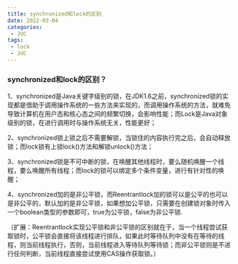```yaml
---
title: synchronized和lock的区别
date: 2022-03-04
categories:
 - JUC
tags:
 - lock
 - JUC
---
```


### synchronized和lock的区别？

1、synchronized是Java关键字级别的锁，在JDK1.6之前，synchronized锁的实现都是借助于调用操作系统的一些方法来实现的，而调用操作系统的方法，就难免导致计算机在用户态和核心态之间的频繁切换，会影响性能；而Lock是Java对象级别的锁，在进行调用时与操作系统无关，性能更好；

2、synchronized锁上锁之后不需要解锁，当锁住的内容执行完之后，会自动释放锁；而lock锁有上锁lock()方法和解锁unlock()方法；

3、synchronized锁是不可中断的锁，在唤醒其他线程时，要么随机唤醒一个线程，要么唤醒所有线程；而lock的锁可以绑定多个条件变量，进行有针对性的唤醒；

4、synchronized加的是非公平锁，而Reentrantlock加的锁可以是公平的也可以是非公平的，默认加的是非公平锁，如果想加公平锁，只需要在创建锁对象时传入一个boolean类型的参数即可，true为公平锁，false为非公平锁.

（扩展：Reentrantlock实现公平锁和非公平锁的区别就在于，当一个线程尝试获取锁时，公平锁会直接将该线程进行排队，如果此时等待队列中没有在等待的线程，则当前线程执行，否则，当前线程进入等待队列等待锁；而非公平锁则是不进行任何判断，当前线程直接尝试使用CAS操作获取锁。）
